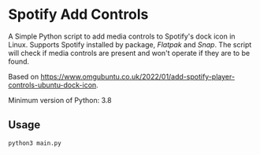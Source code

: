 # Spotify Add Controls

A Simple Python script to add media controls to Spotify's dock icon in Linux. Supports Spotify installed by package, *Flatpak* and *Snap*. The script will check if media controls are present and won't operate if they are to be found.

Based on https://www.omgubuntu.co.uk/2022/01/add-spotify-player-controls-ubuntu-dock-icon.

Minimum version of Python: 3.8

## Usage

```shell
python3 main.py
```